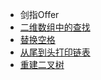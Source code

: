 - 剑指Offer
 - [二维数组中的查找](剑指Offer/剑指Offer01-二维数组中的查找.md)
 - [替换空格](剑指Offer/剑指Offer02-替换空格.md)
 - [从尾到头打印链表](剑指Offer/剑指Offer03-从尾到头打印链表.md)
 - [重建二叉树](剑指Offer/剑指Offer04-重建二叉树.md)
  